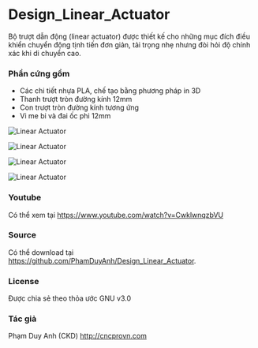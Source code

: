# Design_Linear_Actuator
Bộ trượt dẫn động (linear actuator) được thiết kế cho những mục đích điều khiển chuyển động tịnh tiến đơn giản, tải trọng nhẹ nhưng đòi hỏi độ chính xác khi di chuyển cao.
### Phần cứng gồm
  - Các chi tiết nhựa PLA, chế tạo bằng phương pháp in 3D
  - Thanh trượt tròn đường kính 12mm
  - Con trượt tròn đường kính tương ứng
  - Vi me bi và đai ốc phi 12mm

![Linear Actuator](https://github.com/PhamDuyAnh/Design_Linear_Actuator/blob/master/R%20-%20co%20cau%20dan%20dong%20day%20du-.jpg)

![Linear Actuator](https://github.com/PhamDuyAnh/Design_Linear_Actuator/blob/master/20170531_120238.jpg)

![Linear Actuator](https://github.com/PhamDuyAnh/Design_Linear_Actuator/blob/master/20170531_114102.jpg)

![Linear Actuator](https://github.com/PhamDuyAnh/Design_Linear_Actuator/blob/master/20170531_120302.jpg)

### Youtube
Có thể xem tại <https://www.youtube.com/watch?v=CwklwnqzbVU>

### Source 
Có thể download tại <https://github.com/PhamDuyAnh/Design_Linear_Actuator>.

### License
Được chia sẻ theo thỏa ước GNU v3.0

### Tác giả
  Phạm Duy Anh (CKD)
  http://cncprovn.com

